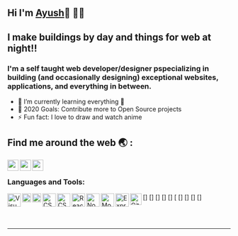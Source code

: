  
## Hi I'm [Ayush](website)👋 👨‍💻 



## I make buildings by day and things for web at night!!
### I'm a self taught web developer/designer pspecializing in building (and occasionally designing) exceptional websites, applications, and everything in between.

- 🌱 I’m currently learning everything 🤣
- 🥅 2020 Goals: Contribute more to Open Source projects
- ⚡ Fun fact: I love to draw and watch anime



## Find me around the web :earth_asia: :

[<img align="left" alt="codeSTACKr.com" width="25px" src="http://kabramkrafts.com/wp-content/uploads/2017/04/earth.svg" />][website] 
[<img align="left" alt="codeSTACKr | LinkedIn" width="25px" src="https://cdn.worldvectorlogo.com/logos/linkedin-icon-2.svg" />][linkedin] 
[<img align="left" alt="codeSTACKr | Instagram" width="25px" src="https://cdn.worldvectorlogo.com/logos/instagram-2016.svg" />][instagram] 

<br />

### Languages and Tools:

[<img align="left" alt="Visual Studio Code" width="30px" src="https://cdn.worldvectorlogo.com/logos/visual-studio-code-1.svg" />]
[<img align="left" alt="HTML5" width="20px" src="https://cdn.worldvectorlogo.com/logos/html-5.svg" />]
[<img align="left" alt="CSS3" width="20px" src="https://cdn.worldvectorlogo.com/logos/css-5.svg" />]
[<img align="left" alt="CSS3" width="30px" src="https://cdn.worldvectorlogo.com/logos/sass-1.svg" />]
[<img align="left" alt="CSS3" width="30px" src="https://cdn.worldvectorlogo.com/logos/javascript.svg" />]
[<img align="left" alt="React" width="30px" src="https://cdn.worldvectorlogo.com/logos/react-1.svg" />
[<img align="left" alt="Node.js" width="30px" height="30px" src="https://cdn.worldvectorlogo.com/logos/nodejs.svg" />]
[<img align="left" alt="MongoDB" width="30px" src="https://cdn.worldvectorlogo.com/logos/mongodb-icon-1.svg" />]
[<img align="left" alt="Express.js" width="30px" src="https://cdn.worldvectorlogo.com/logos/express-109.svg" />]
[<img align="left" alt="GitHub" width="26px" src="https://cdn.worldvectorlogo.com/logos/github-icon.svg" />]

<br/>
<br/>

---

[website]: https://webdevayush.herokuapp.com/
[instagram]: https://www.instagram.com/_ayushguptaa/
[linkedin]: https://linkedin.com/in/codeSTACKr


